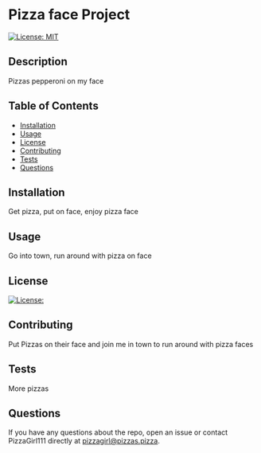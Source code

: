 # Pizza face Project

[![License: MIT](https://img.shields.io/badge/License-MIT-yellow.svg)](https://opensource.org/licenses/MIT)

## Description

Pizzas pepperoni on my face 

## Table of Contents

- [Installation](#installation)
- [Usage](#usage)
- [License](#license)
- [Contributing](#contributing)
- [Tests](#tests)
- [Questions](#questions)

## Installation

Get pizza, put on face, enjoy pizza face

## Usage

Go into town, run around with pizza on face

## License

[![License: <LICENSE>](https://img.shields.io/badge/License-<LICENSE>-<COLOR>.svg)](<LINK>)


## Contributing

Put Pizzas on their face and join me in town to run around with pizza faces

## Tests

More pizzas

## Questions

If you have any questions about the repo, open an issue or contact PizzaGirl111 directly at pizzagirl@pizzas.pizza.
